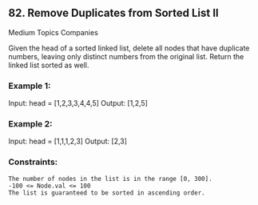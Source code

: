 ## 82. Remove Duplicates from Sorted List II
Medium
Topics
Companies

Given the head of a sorted linked list, delete all nodes that have duplicate numbers, leaving only distinct numbers from the original list. Return the linked list sorted as well.

 

### Example 1:

Input: head = [1,2,3,3,4,4,5]
Output: [1,2,5]

### Example 2:

Input: head = [1,1,1,2,3]
Output: [2,3]

 

### Constraints:

    The number of nodes in the list is in the range [0, 300].
    -100 <= Node.val <= 100
    The list is guaranteed to be sorted in ascending order.

